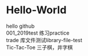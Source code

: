 # Hello-World  
hello github   
001_2019test  练习practice  
trade         库文件测试library-file-test   
Tic-Tac-Toe   三子棋，井字棋   
